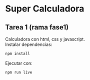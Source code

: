 # Super Calculadora

## Tarea 1 (rama fase1)
Calculadora con html, css y javascript. \
Instalar dependencias:
``` sh
npm install
```
Ejecutar con:
```sh
npm run live
```

